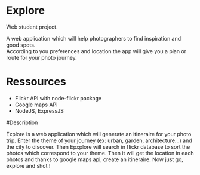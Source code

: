 # Explore

Web student project.  

A web application which will help photographers to find inspiration and good spots.  
According to you preferences and location the app will give you a plan or route for your photo journey.

# Ressources

 - Flickr API with node-flickr package
 - Google maps API 
 - NodeJS, ExpressJS

#Description

Explore is a web application which will generate an itineraire for your photo trip.
Enter the theme of your journey (ex: urban, garden, architecture...) and the city to discover.
Then Epxplore will search in flickr database to sort the photos which correspond to your theme.
Then it will get the location in each photos and thanks to google maps api, create an itineraire.
Now just go, explore and shot !
